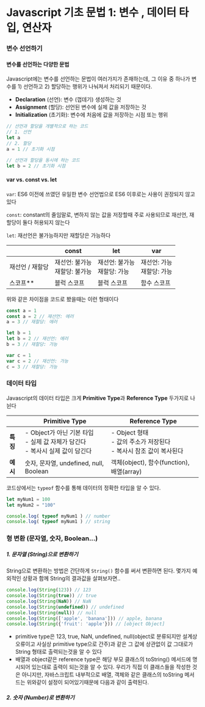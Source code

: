 # Javascript 기초 문법 1: 변수 , 데이터 타입, 연산자

### 변수 선언하기

#### 변수를 선언하는 다양한 문법

Javascript에는 변수를 선언하는 문법이 여러가지가 존재하는데, 그 이유 중 하나가 변수를 1) 선언하고 2) 할당하는 행위가 나눠져서 처리되기 때문이다.

- **Declaration** (선언): 변수 (껍데기) 생성하는 것
- **Assignment** (할당): 선언된 변수에 실제 값을 저장하는 것
- **Initialization** (초기화): 변수에 처음에 값을 저장하는 시점 또는 행위

```javascript
// 선언과 할당을 개별적으로 하는 코드
// 1. 선언
let a
// 2. 할당
a = 1 // 초기화 시점

// 선언과 할당을 동시에 하는 코드
let b = 2 // 초기화 시점
```



#### var vs. const vs. let

`var`: ES6 이전에 쓰였던 유일한 변수 선언법으로 ES6 이후로는 사용이 권장되지 않고 있다

`const`: constant의 줄임말로, 변하지 않는 값을 저장할때 주로 사용되므로 재선언, 재할당이 둘다 허용되지 않는다

`let`: 재선언은 불가능하지만 재할당은 가능하다

|                 | const                              | let                              | var                            |
| --------------- | ---------------------------------- | -------------------------------- | ------------------------------ |
| 재선언 / 재할당 | 재선언: 불가능<br />재할당: 불가능 | 재선언: 불가능<br />재할당: 가능 | 재선언: 가능<br />재할당: 가능 |
| 스코프**        | 블럭 스코프                        | 블럭 스코프                      | 함수 스코프                    |



위와 같은 차이점을 코드로 봤을때는 이런 형태이다

```javascript
const a = 1
const a = 2 // 재선언: 에러
a = 3 // 재할당: 에러

let b = 1
let b = 2 // 재선언: 에러
b = 3 // 재할당: 가능

var c = 1
var c = 2 // 재선언: 가능
c = 3 // 재할당: 가능
```



### 데이터 타입

Javascript의 데이터 타입은 크게 **Primitive Type**과 **Reference Type** 두가지로 나뉜다

|          | Primitive Type                                               | Reference Type                                               |
| -------- | ------------------------------------------------------------ | ------------------------------------------------------------ |
| **특징** | - Object가 아닌 기본 타입<br />- 실제 값 자체가 담긴다<br />- 복사시 실제 값이 담긴다 | - Object 형태<br />- 값의 주소가 저장된다<br />- 복사시 참조 값이 복사된다 |
| **예시** | 숫자, 문자열, undefined, null, Boolean                       | 객체(object), 함수(function), 배열(array)                    |



코드상에서는 `typeof` 함수를 통해 데이터의 정확한 타입을 알 수 있다.

```javascript
let myNum1 = 100
let myNum2 = "100"

console.log( typeof myNum1 ) // number
console.log( typeof myNum1 ) // string
```



### 형 변환 (문자열, 숫자, Boolean...)

##### 1. 문자열 (String)으로 변환하기

String으로 변환하는 방법은 간단하게 `String()` 함수를 써서 변환하면 된다. 몇가지 예외적인 상황과 함께 String의 결과값을 살펴보자면..

```javascript
console.log(String(123)) // 123
console.log(String(true)) // true
console.log(String(NaN)) // NaN
console.log(String(undefined)) // undefined
console.log(String(null)) // null
console.log(String(['apple', 'banana'])) // apple, banana
console.log(String({'fruit': 'apple'})) // [object Object]
```

- primitive type은 123, true, NaN, undefined, null(object로 분류되지만 설계상 오류이고 사실상 primitive type으로 간주)과 같은 그 값에 상관없이 값 그대로가 String 형태로 출력되는것을 알 수 있다
- 배열과 object같은 reference type은 해당 부모 클래스의 toString() 메서드에 명시되어 있는대로 출력이 되는것을 알 수 있다. 우리가 직접 이 클래스들을 작성한 것은 아니지만, 자바스크립트 내부적으로 배열, 객체와 같은 클래스의 toString 메서드는 위와같이 설정이 되어있기때문에 다음과 같이 출력된다.



##### 2. 숫자 (Number)로 변환하기

